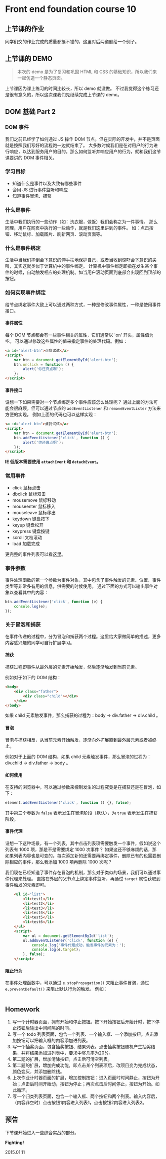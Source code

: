 # Front end foundation course 10

## 上节课的作业

同学们交的作业完成的质量都挺不错的，这里对后两道题给一个例子。

## 上节课的 DEMO

> 本次的 demo 是为了复习和巩固 HTML 和 CSS 的基础知识，所以我们来一起仿造一个静态页面。

上节课因为课上练习的时间比较长，所以 demo 就没做。
不过我觉得这个练习还是很有意义的，所以这次课我们先继续完成上节课的 demo。

## DOM 基础 Part 2

### DOM 事件

我们之前已经学了如何通过 JS 操作 DOM 节点。但在实际的开发中，并不是页面就是按照我们写好的流程跑一边就结束了。
大多数时候我们是在对用户的行为进行响应，以达到服务用户的目的。那么如何监听并响应用户的行为，就和我们这节课要讲的 DOM 事件相关。

### 学习目标

- 知道什么是事件以及大致有哪些事件
- 会用 JS 进行事件监听和响应
- 知道事件冒泡、捕获

### 什么是事件

生活中我们执行的一些动作（如：洗衣服，做饭）我们会称之为一件事情。
那么同理，用户在网页中执行的一些动作，就是我们这里讲到的事件。
如：点击按钮、移动鼠标、加载图片、刷新网页、滚动页面等。

### 什么是事件绑定

生活中当我们摔倒会下意识的伸手扶地保护自己，或者当收到惊吓会下意识的尖叫，其实这就类似于计算机中的事件绑定。
计算机中事件绑定即指在发生某个事件的时候，自动触发相应的处理机制。如当用户滚动页面到底部会出现回到顶部的按钮。

### 如何实现事件绑定

给节点绑定事件大致上可以通过两种方式，一种是修改事件属性，一种是使用事件接口。

#### 事件属性

每个 DOM 节点都会有一些事件相关的属性，它们通常以 'on' 开头，属性值为空。
可以通过修改这些属性的值来指定事件的处理代码。例如：

```html
<a id="alert-btn">点我试试</a>
<script>
    var btn = document.getElementById('alert-btn');
    btn.onclick = function () {
        alert('你还真点啊');
    };
</script>
```

#### 事件接口

设想一下如果需要对一个节点绑定多个事件应该怎么处理呢？
通过上面的方法可能会很麻烦，但可以通过节点的 `addEventListener` 和 `removeEventLister` 方法来方便的实现。
例如上面的代码也可以这样实现：

```html
<a id="alert-btn">点我试试</a>
<script>
    var btn = document.getElementById('alert-btn');
    btn.addEventListener('click', function () {
        alert('你还真点啊');
    });
</script>
```

__IE 低版本需要使用 `attachEvent` 和 `detachEvent`。__

### 常用事件

- click 鼠标点击
- dbclick 鼠标双击
- mousemove 鼠标移动
- mouseenter 鼠标移入
- mouseleave 鼠标移出
- keydown 键盘按下
- keyup 键盘松开
- keypress 键盘按键
- scroll 文档滚动
- load 加载完成

更完整的事件列表可以看[这里](http://www.w3cschool.cc/jsref/dom-obj-event.html)。

### 事件参数

事件处理函数的第一个参数为事件对象，其中包含了事件触发的元素、位置、事件类型等非常多有用的信息，供需要的时候使用。
通过下面的方式可以输出事件对象以查看其中的内容：

```javascript
btn.addEventListener('click', function (e) {
    console.log(e);
});
```

### 关于冒泡和捕获

在事件传递的过程中，分为冒泡和捕获两个过程。这里给大家做简单的描述，更多内容感兴趣的同学可自行扩展学习。

#### 捕获

捕获过程即事件从最外层的元素开始触发，然后逐渐触发到当前元素。

例如对于如下的 DOM 结构：

```html
<body>
    <div class="father">
        <div class="child"></div>
    </div>
</body>
```

如果 child 元素触发事件，那么捕获的过程为：body -> div.father -> div.child 。

#### 冒泡

冒泡与捕获相反，从当前元素开始触发，逐渐向外扩展直到最外层元素或者被终止。

例如对于上面的 DOM 结构，如果 child 元素触发事件，那么冒泡的过程为：div.child -> div.father -> body 。

#### 如何使用

在支持的浏览器中，可以通过参数来控制发生的过程究竟是在捕获还是在冒泡，如下：

```javascript
element.addEventListener('click', function () {}, false);
```

其中第三个参数为 `false` 表示发生在冒泡阶段（默认），为 `true` 表示发生在捕获阶段。

#### 事件代理

设想一下这种场景，有一个列表，其中点击列表项需要触发一个事件，假如说这个列表有 1000 项，那是不是需要绑定 1000 次事件？
如果这还不够麻烦的话，那如果列表内容也是可变的，每次添加新的还需要再绑定事件，删除已有的也需要删除相应的事件，那么我添加 1000 项再删除 1000 次呢？

我们现在已经知道了事件存在冒泡的机制，那么对于类似的场景，我们可以通过事件代理来处理。
直接在外层的父节点上绑定事件监听，再通过 `target` 属性获取到事件触发的元素即可。

```html
    <ul id="list">
        <li>test1</li>
        <li>test2</li>
        <li>test3</li>
        <li>test4</li>
        <li>test5</li>
        <li>test6</li>
    </ul>
    <script>
        var ul = document.getElementById('list');
        ul.addEventListener('click', function (e) {
            console.log('事件代理成功，触发事件的元素为：');
            console.log(e.target);
        }, false);
    </script>
```

#### 阻止行为

在事件处理函数中，可以通过 `e.stopPropagation()` 来阻止事件冒泡，通过 `e.preventDefault()` 来阻止默认行为的触发。
例如：

```html
```

## Homework

1. 写一个计时器页面，拥有开始和停止按钮。按下开始按钮后开始计时，按下停止按钮后输出中间间隔的时间。
2. 写一个 todo 列表页面，包含一个列表、一个输入框、一个添加按钮。点击添加按钮可以把输入框的内容添加进列表。
3. 写一个抽奖页面，包含抽奖按钮、结果列表。点击抽奖按钮随机产生抽奖结果，并将结果添加进列表中，要求中奖几率为20%。
4. 第二题的扩展，增加清除按钮，点击后可清空列表。
5. 第二题的扩展，增加完成功能，即点击某个列表项后，改项目变为完成状态，颜色变灰，并添加删除线。
6. 上次作业计时器页面的扩展，增加控制按钮：进入页面时时间静止，按钮为开始；点击后时间开始动，按钮为停止；再次点击后时间停止，按钮为开始。如此循环。
7. 写一个归类列表页面，包含一个输入框、两个按钮和两个列表。输入内容后，（内容非空时）点击按钮1内容进入列表1，点击按钮2内容进入列表2。

## 预告

下节课开始进入一些综合实战的部分。

__Fighting\!__

2015.01.11
